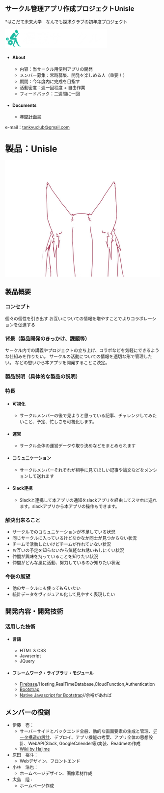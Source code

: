 ## サークル管理アプリ作成プロジェクトUnisle
*はこだて未来大学　なんでも探求クラブの初年度プロジェクト

![logo](img/logo.png)

- #### About
    - 内容：当サークル用便利アプリの開発
    - メンバー募集：常時募集、開発を楽しめる人（重要！）
    - 期間：今年度内に完成を目指す
    - 活動密度：週一回程度 + 自由作業
    - フィードバック：二週間に一回

- #### Documents
    - [年間計画書](https://docs.google.com/document/d/1sod-fd5aCdDr7TDYVjpg3wTdEKoDcug_aexigC7wmP0/edit?usp=sharing)

e-mail：tankyuclub@gmail.com

# 製品：Unisle
![logo](img/ears/C16LHlaUQAARWKN.jpg)

## 製品概要
### コンセプト
個々の個性を引き出す
お互いについての情報を増やすことでよりコラボレーションを促進する

### 背景（製品開発のきっかけ、課題等）
サークル内での講義やプロジェクトの立ち上げ、コラボなどを気軽にできるような仕組みを作りたい。
サークルの活動についての情報を適切な形で管理したい。
などの想いから本アプリを開発することに決定。

### 製品説明（具体的な製品の説明）

### 特長

- #### 可視化 
    - サークルメンバーの後で見ようと思っている記事、チャレンジしてみたいこと、予定、忙しさを可視化します。

- #### 運営
    - サークル全体の運営データや取り決めなどをまとめられます

- #### コミュニケーション  
    - サークルメンバーそれぞれが相手に見てほしい記事や論文などをメンションして送れます

- #### Slack連携
    - Slackと連携して本アプリの通知をslackアプリを経由してスマホに送れます。slackアプリから本アプリの操作もできます。

### 解決出来ること
* サークルでのコミュニケーションが不足している状況
* 同じサークルに入っているけどなかなか同士が見つからない状況
* チームで活動したいけどチームが作れていない状況
* お互いの予定を知らないから気軽なお誘いもしにくい状況
* 仲間が興味を持っていることを知りたい状況
* 仲間がどんな風に活動、努力しているのか知りたい状況

### 今後の展望
- 他のサークルにも使ってもらいたい
- 統計データをヴィジュアル化して見やすく表現したい


## 開発内容・開発技術
### 活用した技術
- #### 言語
    - HTML & CSS
    - Javascript
    - JQuery

- #### フレームワーク・ライブラリ・モジュール
    - [Firebase](https://firebase.google.com/?hl=ja)/Hosting,RealTimeDatabase,CloudFunction,Authentication
    - [Bootstrap](https://getbootstrap.com/)
    - [Native Javascript for Bootstrap](http://thednp.github.io/bootstrap.native/)//余裕があれば

## メンバーの役割
- 伊藤　壱：
    - サーバーサイドとバックエンド全般、動的な画面要素の生成と管理、[データ構造の設計](https://docs.google.com/document/d/16dw-9kfhTQWzxCkSjPoDmnbxZ5R1VVGLQqu1Tq2iWAg/edit?usp=sharing)、デプロイ、アプリ機能の考案、アプリ全体の思想設計、WebAPI(Slack, GoogleCalender等)実装、Readmeの作成
    - [Wiki by Hajime](https://github.com/Unisle/Unisle/wiki/Hajime's-Room)
- 原田　裕斗：
    - Webデザイン、フロントエンド
- 小林　浩也：
    - ホームページデザイン、画像素材作成
- 太島　陸 : 
    - ホームページ作成
